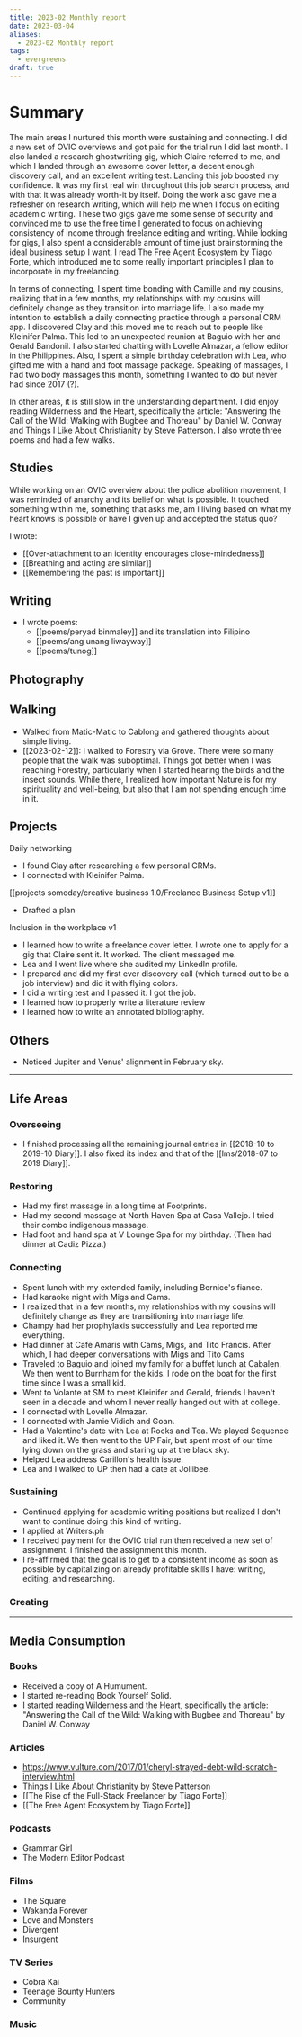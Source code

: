 ```yaml
---
title: 2023-02 Monthly report
date: 2023-03-04
aliases:
  - 2023-02 Monthly report
tags:
  - evergreens
draft: true
---
```

# Summary

The main areas I nurtured this month were sustaining and connecting. I did a new set of OVIC overviews and got paid for the trial run I did last month. I also landed a research ghostwriting gig, which Claire referred to me, and which I landed through an awesome cover letter, a decent enough discovery call, and an excellent writing test. Landing this job boosted my confidence. It was my first real win throughout this job search process, and with that it was already worth-it by itself. Doing the work also gave me a refresher on research writing, which will help me when I focus on editing academic writing. These two gigs gave me some sense of security and convinced me to use the free time I generated to focus on achieving consistency of income through freelance editing and writing. While looking for gigs, I also spent a considerable amount of time just brainstorming the ideal business setup I want. I read The Free Agent Ecosystem by Tiago Forte, which introduced me to some really important principles I plan to incorporate in my freelancing.

In terms of connecting, I spent time bonding with Camille and my cousins, realizing that in a few months, my relationships with my cousins will definitely change as they transition into marriage life. I also made my intention to establish a daily connecting practice through a personal CRM app. I discovered Clay and this moved me to reach out to people like Kleinifer Palma. This led to an unexpected reunion at Baguio with her and Gerald Bandonil. I also started chatting with Lovelle Almazar, a fellow editor in the Philippines. Also, I spent a simple birthday celebration with Lea, who gifted me with a hand and foot massage package. Speaking of massages, I had two body massages this month, something I wanted to do but never had since 2017 (?).

In other areas, it is still slow in the understanding department. I did enjoy reading Wilderness and the Heart, specifically the article: "Answering the Call of the Wild: Walking with Bugbee and Thoreau" by Daniel W. Conway and Things I Like About Christianity by Steve Patterson. I also wrote three poems and had a few walks.

## Studies

While working on an OVIC overview about the police abolition movement, I was reminded of anarchy and its belief on what is possible. It touched something within me, something that asks me, am I living based on what my heart knows is possible or have I given up and accepted the status quo?

I wrote:
- [[Over-attachment to an identity encourages close-mindedness]]
- [[Breathing and acting are similar]]
- [[Remembering the past is important]]

## Writing
- I wrote poems:
	- [[poems/peryad binmaley]] and its translation into Filipino
	- [[poems/ang unang liwayway]]
	- [[poems/tunog]]

## Photography

## Walking
- Walked from Matic-Matic to Cablong and gathered thoughts about simple living.
- [[2023-02-12]]: I walked to Forestry via Grove. There were so many people that the walk was suboptimal. Things got better when I was reaching Forestry, particularly when I started hearing the birds and the insect sounds. While there, I realized  how important Nature is for my spirituality and well-being, but also that I am not spending enough time in it.

## Projects

Daily networking

- I found Clay after researching a few personal CRMs.
- I connected with Kleinifer Palma.

[[projects someday/creative business 1.0/Freelance Business Setup v1]]
- Drafted a plan

Inclusion in the workplace v1
- I learned how to write a freelance cover letter. I wrote one to apply for a gig that Claire sent it. It worked. The client messaged me.
- Lea and I went live where she audited my LinkedIn profile.
- I prepared and did my first ever discovery call (which turned out to be a job interview) and did it with flying colors.
- I did a writing test and I passed it. I got the job.
- I learned how to properly write a literature review
- I learned how to write an annotated bibliography.

## Others
- Noticed Jupiter and Venus' alignment in February sky.            

---

## Life Areas

### Overseeing
- I finished processing all the remaining journal entries in [[2018-10 to 2019-10 Diary]]. I also fixed its index and that of the [[lms/2018-07 to 2019 Diary]].

### Restoring
- Had my first massage in a long time at Footprints.
- Had my second massage at North Haven Spa at Casa Vallejo. I tried their combo indigenous massage.
- Had foot and hand spa at V Lounge Spa for my birthday. (Then had dinner at Cadiz Pizza.)

### Connecting
- Spent lunch with my extended family, including Bernice's fiance.
- Had karaoke night with Migs and Cams.
- I realized that in a few months, my relationships with my cousins will definitely change as they are transitioning into marriage life.
- Champy had her prophylaxis successfully and Lea reported me everything.
- Had dinner at Cafe Amaris with Cams, Migs, and Tito Francis. After which, I had deeper conversations with Migs and Tito Cams
- Traveled to Baguio and joined my family for a buffet lunch at Cabalen. We then went to Burnham for the kids. I rode on the boat for the first time since I was a small kid.
- Went to Volante at SM to meet Kleinifer and Gerald, friends I haven't seen in a decade and whom I never really hanged out with at college.
- I connected with Lovelle Almazar.
- I connected with Jamie Vidich and Goan.
- Had a Valentine's date with Lea at Rocks and Tea. We played Sequence and liked it. We then went to the UP Fair, but spent most of our time lying down on the grass and staring up at the black sky.
- Helped Lea address Carillon's health issue.
- Lea and I walked to UP then had a date at Jollibee.

### Sustaining
- Continued applying for academic writing positions but realized I don't want to continue doing this kind of writing.
- I applied at Writers.ph
- I received payment for the OVIC trial run then received a new set of assignment. I finished the assignment this month.
- I re-affirmed that the goal is to get to a consistent income as soon as possible by capitalizing on already profitable skills I have: writing, editing, and researching.

### Creating

---

## Media Consumption

### Books
- Received a copy of A Humument.
- I started re-reading Book Yourself Solid.
- I started reading Wilderness and the Heart, specifically the article: "Answering the Call of the Wild: Walking with Bugbee and Thoreau" by Daniel W. Conway

### Articles
- https://www.vulture.com/2017/01/cheryl-strayed-debt-wild-scratch-interview.html
- [Things I Like About Christianity](https://steve-patterson.com/things-i-like-about-christianity/) by Steve Patterson
- [[The Rise of the Full-Stack Freelancer by Tiago Forte]]
- [[The Free Agent Ecosystem by Tiago Forte]] 

### Podcasts
- Grammar Girl
- The Modern Editor Podcast

### Films
- The Square
- Wakanda Forever
- Love and Monsters
- Divergent
- Insurgent

### TV Series
- Cobra Kai
- Teenage Bounty Hunters
- Community

### Music

